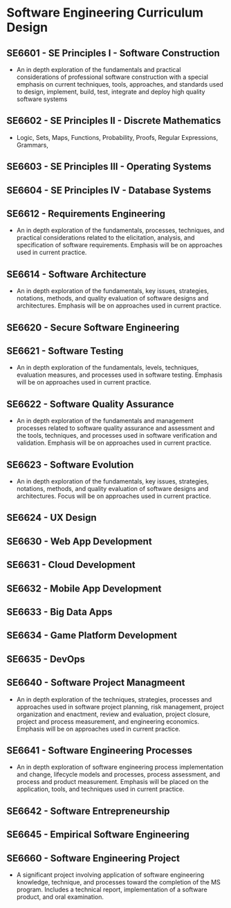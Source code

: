 # Software Engineering Curriculum Design

## SE6601 - SE Principles I - Software Construction
* An in depth exploration of the fundamentals and practical considerations of professional software construction with a special emphasis on current techniques, tools, approaches, and standards used to design, implement, build, test, integrate and deploy high quality software systems


## SE6602 - SE Principles II - Discrete Mathematics

* Logic, Sets, Maps, Functions, Probability, Proofs, Regular Expressions, Grammars, 


## SE6603 - SE Principles III - Operating Systems


## SE6604 - SE Principles IV - Database Systems


## SE6612 - Requirements Engineering
* An in depth exploration of the fundamentals, processes, techniques, and practical considerations related to the elicitation, analysis, and specification of software requirements. Emphasis will be on approaches used in current practice.


## SE6614 - Software Architecture
* An in depth exploration of the fundamentals, key issues, strategies, notations, methods, and quality evaluation of software designs and architectures. Emphasis will be on approaches used in current practice.


## SE6620 - Secure Software Engineering


## SE6621 - Software Testing
* An in depth exploration of the fundamentals, levels, techniques, evaluation measures, and processes used in software testing. Emphasis will be on approaches used in current practice.


## SE6622 - Software Quality Assurance
* An in depth exploration of the fundamentals and management processes related to software quality assurance and assessment and the tools, techniques, and processes used in software verification and validation. Emphasis will be on approaches used in current practice.


## SE6623 - Software Evolution
* An in depth exploration of the fundamentals, key issues, strategies, notations, methods, and quality evaluation of software designs and architectures. Focus will be on approaches used in current practice.


## SE6624 - UX Design


## SE6630 - Web App Development


## SE6631 - Cloud Development


## SE6632 - Mobile App Development


## SE6633 - Big Data Apps


## SE6634 - Game Platform Development


## SE6635 - DevOps


## SE6640 - Software Project Managmeent
* An in depth exploration of the techniques, strategies, processes and approaches used in software project planning, risk management, project organization and enactment, review and evaluation, project closure, project and process measurement, and engineering economics. Emphasis will be on approaches used in current practice.


## SE6641 - Software Engineering Processes
* An in depth exploration of software engineering process implementation and change, lifecycle models and processes, process assessment, and process and product measurement. Emphasis will be placed on the application, tools, and techniques used in current practice.


## SE6642 - Software Entrepreneurship


## SE6645 - Empirical Software Engineering


## SE6660 - Software Engineering Project
* A significant project involving application of software engineering knowledge, technique, and processes toward the completion of the MS program. Includes a technical report, implementation of a software product, and oral examination.
